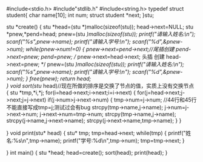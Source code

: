 #include<stdio.h>
#include"stdlib.h"
#include<string.h>
typedef struct student{
	char name[10];
	int num;
	struct student *next;
}stu;

stu *create()
{
	stu *head=(stu *)malloc(sizeof(stu));
	head->next=NULL; 
	stu *pnew,*pend=head;
	pnew=(stu *)malloc(sizeof(stu));
	printf("请输入姓名:\n");
	scanf("%s",pnew->name);
	printf("请输入学号:\n"); 
	scanf("%d",&pnew->num);
	while(pnew->num!=0)
	{
		pnew->next=pend->next;//尾插创建 
		pend->next=pnew;
		pend=pnew;              /*
		 pnew->next=head->next;   头插 创建 
		 head->next=pnew;           */
	pnew=(stu *)malloc(sizeof(stu));
	printf("请输入姓名:\n");
	scanf("%s",pnew->name);
	printf("请输入学号:\n");
	scanf("%d",&pnew->num);	
	}
	 free(pnew);
	 return head;	
 }
 void sort(stu* head)//现在所做的排序是交换了节点的值，实质上没有交换节点 
 {
  stu *tmp,*i,*j;
  for(i=head->next;i->next;i=i->next)
 {
 	for(j=head->next;j->next;j=j->next)
 	if(j->num>j->next->num)
 	{	tmp->num=j->num;            //44行和45行不能直接写成tmp=j;测试过会有bug 
 	    strcpy(tmp->name,j->name);
 	    j->num=j->next->num;
 		 j->next->num=tmp->num;
		  strcpy(tmp->name,j->name);
		  strcpy(j->name,j->next->name);
		  strcpy(j->next->name,tmp->name);
	 }
 }
 		
 } 
 void print(stu* head)
 {
 	stu* tmp;
 	tmp=head->next;
 	while(tmp)
 	{
 		printf("姓名:%s\n",tmp->name);
 		printf("学号:%d\n",tmp->num);
 		tmp=tmp->next;
	 }
 	
}
int main()
{
	stu *head;
	head=create();
	sort(head);
	print(head);
}  

